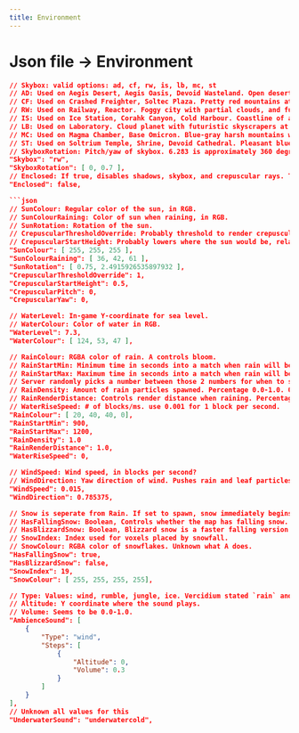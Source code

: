 ```yaml
---
title: Environment
---
```


# Json file → Environment
```json
// Skybox: valid options: ad, cf, rw, is, lb, mc, st
// AD: Used on Aegis Desert, Aegis Oasis, Devoid Wasteland. Open desert with a clear sky, mountains and plenty of sand. A pink planet (moon?) and blue planet with rings.
// CF: Used on Crashed Freighter, Soltec Plaza. Pretty red mountains at sunset in the open waters. No planets visible but plenty of very bright stars.
// RW: Used on Railway, Reactor. Foggy city with partial clouds, and futuristic skyscrapers riddled with pipes. No planets visible.
// IS: Used on Ice Station, Corahk Canyon, Cold Harbour. Coastline of an island with extreme snow mountains, partial clouds. No planets visible. This skybox/planet is confirmed to be NYX-03.
// LB: Used on Laboratory. Cloud planet with futuristic skyscrapers at sunset. A blue gas planet is visible. This may be the same planet seen in the default Space skybox.
// MC: Used on Magma Chamber, Base Omicron. Blue-gray harsh mountains with some "pwetty stars" (quote from Paddy on Steam). Unlit-side of a planet with a blue atmosphere. This MAY be the same planet as in the default Space skybox, but I don't think this is confirmed.
// ST: Used on Soltrium Temple, Shrine, Devoid Cathedral. Pleasant blue-gray mountains with medium clouds. Red planet and a gray moon(?) visible.
// SkyboxRotation: Pitch/yaw of skybox. 6.283 is approximately 360 degrees on both. π*2?
"Skybox": "rw",
"SkyboxRotation": [ 0, 0.7 ],
// Enclosed: If true, disables shadows, skybox, and crepuscular rays. This also makes the top of the map not meshed, which lets you see into the map from the spawn screen.
"Enclosed": false,

```json
// SunColour: Regular color of the sun, in RGB.
// SunColourRaining: Color of sun when raining, in RGB.
// SunRotation: Rotation of the sun.
// CrepuscularThresholdOverride: Probably threshold to render crepuscular rays. 0.0 to ~2.0; though it does start to get a bit glitchy after about 1.5.
// CrepuscularStartHeight: Probably lowers where the sun would be, relative to clouds? Because lowering this value causes more rays to shine through. 0.0-1.0.
"SunColour": [ 255, 255, 255 ],
"SunColourRaining": [ 36, 42, 61 ],
"SunRotation": [ 0.75, 2.4915926535897932 ],
"CrepuscularThresholdOverride": 1,
"CrepuscularStartHeight": 0.5,
"CrepuscularPitch": 0,
"CrepuscularYaw": 0,
```

```json
// WaterLevel: In-game Y-coordinate for sea level.
// WaterColour: Color of water in RGB.
"WaterLevel": 7.3,
"WaterColour": [ 124, 53, 47 ],
```

```json
// RainColour: RGBA color of rain. A controls bloom.
// RainStartMin: Minimum time in seconds into a match when rain will begin falling.
// RainStartMax: Maximum time in seconds into a match when rain will begin falling.
// Server randomly picks a number between those 2 numbers for when to start raining.
// RainDensity: Amount of rain particles spawned. Percentage 0.0-1.0. 0.75 for 25% less rain particles.
// RainRenderDistance: Controls render distance when raining. Percentage 0.0-1.0. 0.5 for 50% lower render distance.
// WaterRiseSpeed: # of blocks/ms. use 0.001 for 1 block per second.
"RainColour": [ 20, 40, 40, 0],
"RainStartMin": 900,
"RainStartMax": 1200,
"RainDensity": 1.0
"RainRenderDistance": 1.0,
"WaterRiseSpeed": 0,
```

```json
// WindSpeed: Wind speed, in blocks per second?
// WindDirection: Yaw direction of wind. Pushes rain and leaf particles horizontally.
"WindSpeed": 0.015,
"WindDirection": 0.785375,
```

```json
// Snow is seperate from Rain. If set to spawn, snow immediately begins falling from match start.
// HasFallingSnow: Boolean, Controls whether the map has falling snow.
// HasBlizzardSnow: Boolean, Blizzard snow is a faster falling version of regular snow. Overrides HasFallingSnow.
// SnowIndex: Index used for voxels placed by snowfall.
// SnowColour: RGBA color of snowflakes. Unknown what A does.
"HasFallingSnow": true,
"HasBlizzardSnow": false,
"SnowIndex": 19,
"SnowColour": [ 255, 255, 255, 255],
```

```json
// Type: Values: wind, rumble, jungle, ice. Vercidium stated `rain` and `ship` exist but it appears they don't.
// Altitude: Y coordinate where the sound plays.
// Volume: Seems to be 0.0-1.0.
"AmbienceSound": [
    {
        "Type": "wind",
        "Steps": [
            {
                "Altitude": 0,
                "Volume": 0.3
            }
        ]
    }
],
// Unknown all values for this
"UnderwaterSound": "underwatercold",

```